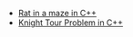 - [Rat in a maze in C++](./Rat_In_A_Maze.md)
- [Knight Tour Problem in C++](./Knight_Tour_Problem.md)